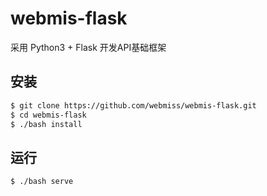 # webmis-flask
采用 Python3 + Flask 开发API基础框架

## 安装

```bash
$ git clone https://github.com/webmiss/webmis-flask.git
$ cd webmis-flask
$ ./bash install
```

## 运行

```bash
$ ./bash serve
```
